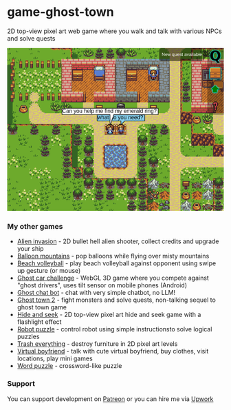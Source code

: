 # game-ghost-town
2D top-view pixel art web game where you walk and talk with various NPCs and solve quests

[<img src="image/demo.png">](https://dvhx.github.io/game-ghost-town/)

### My other games

- [Alien invasion](https://github.com/dvhx/game-word-puzzle) - 2D bullet hell alien shooter, collect credits and upgrade your ship
- [Balloon mountains](https://github.com/dvhx/game-balloon-mountains) - pop balloons while flying over misty mountains
- [Beach volleyball](https://github.com/dvhx/game-beach-volleyball) - play beach volleyball against opponent using swipe up gesture (or mouse)
- [Ghost car challenge](https://github.com/dvhx/game-ghost-car-challenge) - WebGL 3D game where you compete against "ghost drivers", uses tilt sensor on mobile phones (Android)
- [Ghost chat bot](https://github.com/dvhx/game-ghost-chatbot) - chat with very simple chatbot, no LLM!
- [Ghost town 2](https://github.com/dvhx/game-ghost-town-2) - fight monsters and solve quests, non-talking sequel to ghost town game
- [Hide and seek](https://github.com/dvhx/game-hide-and-seek) - 2D top-view pixel art hide and seek game with a flashlight effect
- [Robot puzzle](https://github.com/dvhx/game-robot-puzzle) - control robot using simple instructionsto solve logical puzzles
- [Trash everything](https://github.com/dvhx/game-trash-everything) - destroy furniture in 2D pixel art levels
- [Virtual boyfriend](https://github.com/dvhx/game-virtual-boyfriend) - talk with cute virtual boyfriend, buy clothes, visit locations, play mini games
- [Word puzzle](https://github.com/dvhx/game-word-puzzle) - crossword-like puzzle

### Support

You can support development on [Patreon](https://www.patreon.com/DusanHalicky) or you can hire me via [Upwork](https://www.upwork.com/freelancers/~013b4c3d6e772fdb01)

